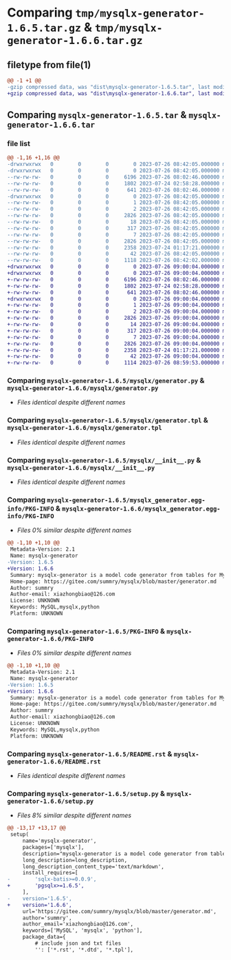 # Comparing `tmp/mysqlx-generator-1.6.5.tar.gz` & `tmp/mysqlx-generator-1.6.6.tar.gz`

## filetype from file(1)

```diff
@@ -1 +1 @@
-gzip compressed data, was "dist\mysqlx-generator-1.6.5.tar", last modified: Wed Jul 26 08:42:05 2023, max compression
+gzip compressed data, was "dist\mysqlx-generator-1.6.6.tar", last modified: Wed Jul 26 09:00:04 2023, max compression
```

## Comparing `mysqlx-generator-1.6.5.tar` & `mysqlx-generator-1.6.6.tar`

### file list

```diff
@@ -1,16 +1,16 @@
-drwxrwxrwx   0        0        0        0 2023-07-26 08:42:05.000000 mysqlx-generator-1.6.5/
-drwxrwxrwx   0        0        0        0 2023-07-26 08:42:05.000000 mysqlx-generator-1.6.5/mysqlx/
--rw-rw-rw-   0        0        0     6196 2023-07-26 08:02:46.000000 mysqlx-generator-1.6.5/mysqlx/generator.py
--rw-rw-rw-   0        0        0     1802 2023-07-24 02:58:28.000000 mysqlx-generator-1.6.5/mysqlx/generator.tpl
--rw-rw-rw-   0        0        0      641 2023-07-26 08:02:46.000000 mysqlx-generator-1.6.5/mysqlx/__init__.py
-drwxrwxrwx   0        0        0        0 2023-07-26 08:42:05.000000 mysqlx-generator-1.6.5/mysqlx_generator.egg-info/
--rw-rw-rw-   0        0        0        1 2023-07-26 08:42:05.000000 mysqlx-generator-1.6.5/mysqlx_generator.egg-info/dependency_links.txt
--rw-rw-rw-   0        0        0        2 2023-07-26 08:42:05.000000 mysqlx-generator-1.6.5/mysqlx_generator.egg-info/not-zip-safe
--rw-rw-rw-   0        0        0     2826 2023-07-26 08:42:05.000000 mysqlx-generator-1.6.5/mysqlx_generator.egg-info/PKG-INFO
--rw-rw-rw-   0        0        0       18 2023-07-26 08:42:05.000000 mysqlx-generator-1.6.5/mysqlx_generator.egg-info/requires.txt
--rw-rw-rw-   0        0        0      317 2023-07-26 08:42:05.000000 mysqlx-generator-1.6.5/mysqlx_generator.egg-info/SOURCES.txt
--rw-rw-rw-   0        0        0        7 2023-07-26 08:42:05.000000 mysqlx-generator-1.6.5/mysqlx_generator.egg-info/top_level.txt
--rw-rw-rw-   0        0        0     2826 2023-07-26 08:42:05.000000 mysqlx-generator-1.6.5/PKG-INFO
--rw-rw-rw-   0        0        0     2358 2023-07-24 01:17:21.000000 mysqlx-generator-1.6.5/README.rst
--rw-rw-rw-   0        0        0       42 2023-07-26 08:42:05.000000 mysqlx-generator-1.6.5/setup.cfg
--rw-rw-rw-   0        0        0     1118 2023-07-26 08:42:02.000000 mysqlx-generator-1.6.5/setup.py
+drwxrwxrwx   0        0        0        0 2023-07-26 09:00:04.000000 mysqlx-generator-1.6.6/
+drwxrwxrwx   0        0        0        0 2023-07-26 09:00:04.000000 mysqlx-generator-1.6.6/mysqlx/
+-rw-rw-rw-   0        0        0     6196 2023-07-26 08:02:46.000000 mysqlx-generator-1.6.6/mysqlx/generator.py
+-rw-rw-rw-   0        0        0     1802 2023-07-24 02:58:28.000000 mysqlx-generator-1.6.6/mysqlx/generator.tpl
+-rw-rw-rw-   0        0        0      641 2023-07-26 08:02:46.000000 mysqlx-generator-1.6.6/mysqlx/__init__.py
+drwxrwxrwx   0        0        0        0 2023-07-26 09:00:04.000000 mysqlx-generator-1.6.6/mysqlx_generator.egg-info/
+-rw-rw-rw-   0        0        0        1 2023-07-26 09:00:04.000000 mysqlx-generator-1.6.6/mysqlx_generator.egg-info/dependency_links.txt
+-rw-rw-rw-   0        0        0        2 2023-07-26 09:00:04.000000 mysqlx-generator-1.6.6/mysqlx_generator.egg-info/not-zip-safe
+-rw-rw-rw-   0        0        0     2826 2023-07-26 09:00:04.000000 mysqlx-generator-1.6.6/mysqlx_generator.egg-info/PKG-INFO
+-rw-rw-rw-   0        0        0       14 2023-07-26 09:00:04.000000 mysqlx-generator-1.6.6/mysqlx_generator.egg-info/requires.txt
+-rw-rw-rw-   0        0        0      317 2023-07-26 09:00:04.000000 mysqlx-generator-1.6.6/mysqlx_generator.egg-info/SOURCES.txt
+-rw-rw-rw-   0        0        0        7 2023-07-26 09:00:04.000000 mysqlx-generator-1.6.6/mysqlx_generator.egg-info/top_level.txt
+-rw-rw-rw-   0        0        0     2826 2023-07-26 09:00:04.000000 mysqlx-generator-1.6.6/PKG-INFO
+-rw-rw-rw-   0        0        0     2358 2023-07-24 01:17:21.000000 mysqlx-generator-1.6.6/README.rst
+-rw-rw-rw-   0        0        0       42 2023-07-26 09:00:04.000000 mysqlx-generator-1.6.6/setup.cfg
+-rw-rw-rw-   0        0        0     1114 2023-07-26 08:59:53.000000 mysqlx-generator-1.6.6/setup.py
```

### Comparing `mysqlx-generator-1.6.5/mysqlx/generator.py` & `mysqlx-generator-1.6.6/mysqlx/generator.py`

 * *Files identical despite different names*

### Comparing `mysqlx-generator-1.6.5/mysqlx/generator.tpl` & `mysqlx-generator-1.6.6/mysqlx/generator.tpl`

 * *Files identical despite different names*

### Comparing `mysqlx-generator-1.6.5/mysqlx/__init__.py` & `mysqlx-generator-1.6.6/mysqlx/__init__.py`

 * *Files identical despite different names*

### Comparing `mysqlx-generator-1.6.5/mysqlx_generator.egg-info/PKG-INFO` & `mysqlx-generator-1.6.6/mysqlx_generator.egg-info/PKG-INFO`

 * *Files 0% similar despite different names*

```diff
@@ -1,10 +1,10 @@
 Metadata-Version: 2.1
 Name: mysqlx-generator
-Version: 1.6.5
+Version: 1.6.6
 Summary: mysqlx-generator is a model code generator from tables for MySqlx.
 Home-page: https://gitee.com/summry/mysqlx/blob/master/generator.md
 Author: summry
 Author-email: xiazhongbiao@126.com
 License: UNKNOWN
 Keywords: MySQL,mysqlx,python
 Platform: UNKNOWN
```

### Comparing `mysqlx-generator-1.6.5/PKG-INFO` & `mysqlx-generator-1.6.6/PKG-INFO`

 * *Files 0% similar despite different names*

```diff
@@ -1,10 +1,10 @@
 Metadata-Version: 2.1
 Name: mysqlx-generator
-Version: 1.6.5
+Version: 1.6.6
 Summary: mysqlx-generator is a model code generator from tables for MySqlx.
 Home-page: https://gitee.com/summry/mysqlx/blob/master/generator.md
 Author: summry
 Author-email: xiazhongbiao@126.com
 License: UNKNOWN
 Keywords: MySQL,mysqlx,python
 Platform: UNKNOWN
```

### Comparing `mysqlx-generator-1.6.5/README.rst` & `mysqlx-generator-1.6.6/README.rst`

 * *Files identical despite different names*

### Comparing `mysqlx-generator-1.6.5/setup.py` & `mysqlx-generator-1.6.6/setup.py`

 * *Files 8% similar despite different names*

```diff
@@ -13,17 +13,17 @@
 setup(
     name='mysqlx-generator',
     packages=['mysqlx'],
     description="mysqlx-generator is a model code generator from tables for MySqlx.",
     long_description=long_description,
     long_description_content_type='text/markdown',
     install_requires=[
-        'sqlx-batis>=0.0.9',
+        'pgsqlx>=1.6.5',
     ],
-    version='1.6.5',
+    version='1.6.6',
     url='https://gitee.com/summry/mysqlx/blob/master/generator.md',
     author='summry',
     author_email='xiazhongbiao@126.com',
     keywords=['MySQL', 'mysqlx', 'python'],
     package_data={
         # include json and txt files
         '': ['*.rst', '*.dtd', '*.tpl'],
```

